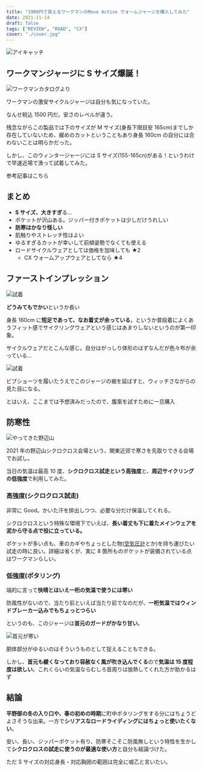 ```yaml
---
title: "1900円で買えるワークマンのMove Active ウォームジャージを購入してみた"
date: 2021-11-14
draft: false
tags: ["REVIEW", "ROAD", "CX"]
cover: "./cover.jpg"
---
```


![アイキャッチ](./cover.jpg)

## ワークマンジャージに S サイズ爆誕！

![ワークマンカタログより](./catalog.png)

ワークマンの激安サイクルジャージは自分も気になっていた。

<LinkBox url="https://skmzlog.com/workman-move-active-cycle-jersey/" />

なんせ税込 1500 円だ。安さのレベルが違う。

残念ながらこの製品では下のサイズが M サイズ(身長下限目安 165cm)までしか存在していないため、緩めのカットということもあり身長 160cm の自分には合わないことは明らかだった。

しかし、このウィンタージャージには S サイズ(155-165cn)がある！というわけで早速近場で漁って試着してみた。

参考記事はこちら

<LinkBox url="https://skmzlog.com/workman-move-active-warm-jersey/" />

## まとめ

- **S サイズ、大きすぎ**る…
- ポケットが沢山ある。ジッパー付きポケットは少しだけうれしい
- **防寒はかなり怪しい**
- 肌触りやストレッチ性はよい
- ゆるすぎるカットが幸いして前傾姿勢でなくても使える
- ロードサイクルウェアとしては価格を加味しても ★2
  - CX ウォームアップウェアとしてなら ★4

## ファーストインプレッション

![試着](./try.jpg)

**どうみてもでかい**というか長い

身長 160cm に**短足であって、なお着丈が余っている**。というか普段着によくあうフィット感でサイクリングウェアという感じはあまりしないというのが第一印象。

サイクルウェアだとこんな感じ。自分はがっしり体形のはずなんだが色々布が余っている…

![試着](./cycle.jpg)

ビブショーツを履いたうえでこのジャージの裾を延ばすと、ウィッチさながらの見た目になる。

とはいえ、ここまでは予想済みだったので、腹案を試すために一旦購入

## 防寒性

![やってきた野辺山](./field.jpg)

2021 年の野辺山シクロクロス会場という、関東近郊で寒さを先取りできる会場でお試し。

当日の気温は最高 10 度、**シクロクロス試走という高強度**と、**周辺サイクリングの低強度**で利用してみた。

### 高強度(シクロクロス試走)

非常に Good。かいた汗を排出しつつ、必要な分だけ保温してくれる。

シクロクロスという特殊な環境下でいえば、**長い着丈も下に着たメインウェアを泥から守る点で役に立っている。**

ポケットが多い点も、車のカギやちょっとした物([空気圧計](https://amzn.to/3ng7yke)とか)を持ち運びたい試走の時に良い。詳細は省くが、実に 8 箇所ものポケットが装備されている点はワークマンらしい。

### 低強度(ポタリング)

端的に言って**快晴とはいえ一桁の気温で使うには寒い**

防風性がないので、当たり前といえば当たり前でなのだが、**一桁気温ではウィンドブレーカー込みでもちょっとつらい**

というのも、このジャージは**首元のガードがかなり甘い**。

![首元が寒い](./neck.jpg)

胴体部分がゆるいのはそういうものとして捉えることもできる。

しかし、**首元も緩くなっており容赦なく風が吹き込んでくる**ので**気温は 15 度程度は欲しい**。これくらいの気温ならむしろ首周りは放熱してくれた方が助かるはず

## 結論

**平野部の冬の入り口や、春の初めの時期**に町中ポタリングをする分にはちょうどよさそうな出来。一方で**シリアスなロードライディングにはちょっと使いたくない**。

安い、長い、ジッパーポケット有り、防寒そこそこ防風無しという特性を生かして**シクロクロスの試走に使うのが最適な使い方**と自分も結論づけた。

ただ S サイズの対応身長・対応胸囲の範囲は完全に嘘乙と言いたい。

